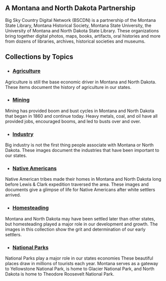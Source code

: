 ## A Montana and North Dakota Partnership

Big Sky Country Digital Network (BSCDN) is a partnership of the Montana State Library, Montana Historical Society, Montana State University, the University of Montana and North Dakota State Library. These organizations bring together digital photos, maps, books, artifacts, oral histories and more from dozens of libraries, archives, historical societies and museums. 
 
 ## Collections by Topics
 
- ### [Agriculture](/search?q=Agriculture*+OR+Farming*+OR+Ranching*)
Agriculture is still the base economic driver in Montana and North Dakota. These items document the history of agriculture in our states. 
 
- ### [Mining](/search?q=Mining)
Mining has provided boom and bust cycles in Montana and North Dakota that began in 1860 and continue today. Heavy metals, coal, and oil have all provided jobs, encouraged booms, and led to busts over and over. 
 
- ### [Industry](/search?q=Industry)
Big industry is not the first thing people associate with Montana or North Dakota. These images document the industries that have been important to our states. 

- ### [Native Americans](/search?q=Indian*+OR+Indians*)
Native American tribes made their homes in Montana and North Dakota long before Lewis & Clark expedition traversed the area. These images and documents give a glimpse of life for Native Americans after white settlers arrived.  
 
- ### [Homesteading](/search?q=Homestead*+OR+Homesteads*+OR+Homesteaders*+OR+Homesteading*)
Montana and North Dakota may have been settled later than other states, but homesteading played a major role in our development and growth. The images in this collection show the grit and determination of our early settlers. 
 
- ### [National Parks](/search?q=National+Park)
National Parks play a major role in our states economies These beautiful places draw in millions of tourists each year. Montana serves as a gateway to Yellowstone National Park,  is home to Glacier National Park, and North Dakota is home to Theodore Roosevelt National Park. 
